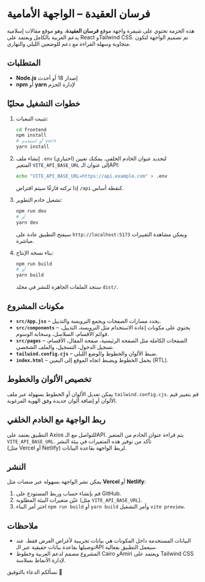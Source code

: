 # فرسان العقيدة – الواجهة الأمامية

هذه الحزمة تحتوي على شيفرة واجهة موقع **فرسان العقيدة**، وهو موقع مقالات إسلامية يدعم العربية بالكامل ويعتمد على React وTailwind CSS. تم تصميم الواجهة لتكون متجاوبة وسهلة القراءة مع دعم للوضعين الليلي والنهاري.

## المتطلبات

- **Node.js** إصدار 18 أو أحدث
- **npm** أو **yarn** لإدارة الحزم

## خطوات التشغيل محليًا

1. تثبيت التبعيات:

   ```bash
   cd frontend
   npm install
   # أو استخدم yarn
   yarn install
   ```

2. إنشاء ملف ‎`.env`‎ (اختياري) لتحديد عنوان الخادم الخلفي. يمكنك تعيين المتغير `VITE_API_BASE_URL` إلى عنوان الـAPI:

   ```bash
   echo "VITE_API_BASE_URL=https://api.example.com" > .env
   ```

   إذا تركته فارغًا سيتم افتراض `/api` كنقطة أساس.

3. تشغيل خادم التطوير:

   ```bash
   npm run dev
   # أو
   yarn dev
   ```

   سيفتح التطبيق عادة على `http://localhost:5173` ويمكن مشاهدة التغييرات مباشرة.

4. بناء نسخة الإنتاج:

   ```bash
   npm run build
   # أو
   yarn build
   ```

   ستجد الملفات الجاهزة للنشر في مجلد `dist/`.

## مكونات المشروع

- **`src/App.jsx`** – يحدد مسارات الصفحات ويجمع الترويسة والتذييل.
- **`src/components`** – يحتوي على مكونات إعادة الاستخدام مثل الترويسة، التذييل، قوائم الأقسام، السلاسل، وسحابة الوسوم.
- **`src/pages`** – الصفحات الكاملة مثل الصفحة الرئيسية، صفحة المقال، الأقسام، تسجيل الدخول، التسجيل، والملف الشخصي.
- **`tailwind.config.cjs`** – ضبط الألوان والخطوط والوضع الليلي.
- **`index.html`** – يحمل الخطوط ويضبط اتجاه الموقع إلى اليمين (RTL).

## تخصيص الألوان والخطوط

يمكن تعديل الألوان أو الخطوط بسهولة عبر ملف `tailwind.config.cjs`. قم بتغيير قيم الألوان أو إضافة ألوان جديدة وفق الهوية المرغوبة.

## ربط الواجهة مع الخادم الخلفي

التطبيق يعتمد على Axios للتواصل مع الـAPI. يتم قراءة عنوان الخادم من المتغير `VITE_API_BASE_URL`. تأكد من توفير هذه المتغيرات في بيئة النشر (مثل Vercel أو Netlify) لربط الواجهة بقاعدة البيانات.

## النشر

يمكن نشر الواجهة بسهولة عبر منصات مثل **Vercel** أو **Netlify**:

1. قم بإنشاء حساب وربط المستودع على GitHub.
2. عيّن متغيرات البيئة المطلوبة (مثل `VITE_API_BASE_URL`).
3. اختر أمر البناء `npm run build` أو `yarn build` وأمر التشغيل `vite preview`.

## ملاحظات

- البيانات المستخدمة داخل المكونات هي بيانات تجريبية لأغراض العرض فقط. عند توصيلها بقاعدة بيانات حقيقية عبر الـAPI سيعمل التطبيق بفعالية.
- المشروع مصمم لدعم العربية وخطوط Cairo وAmiri ويعتمد على Tailwind CSS لإدارة الأنماط بسلاسة.

نسألكم الدعاء بالتوفيق 🌺